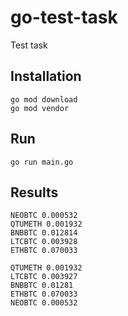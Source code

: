 # go-test-task
Test task

## Installation
```
go mod download
go mod vendor
```

## Run
```
go run main.go
```

## Results
```
NEOBTC 0.000532
QTUMETH 0.001932
BNBBTC 0.012814
LTCBTC 0.003928
ETHBTC 0.070033
```

```
QTUMETH 0.001932
LTCBTC 0.003927
BNBBTC 0.01281
ETHBTC 0.070033
NEOBTC 0.000532
```